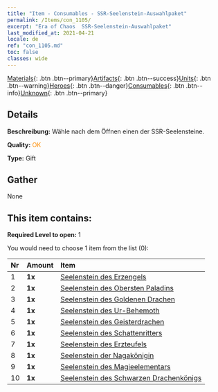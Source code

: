```yaml
---
title: "Item - Consumables - SSR-Seelenstein-Auswahlpaket"
permalink: /Items/con_1105/
excerpt: "Era of Chaos  SSR-Seelenstein-Auswahlpaket"
last_modified_at: 2021-04-21
locale: de
ref: "con_1105.md"
toc: false
classes: wide
---
```

 [Materials](/de/Items/){: .btn .btn--primary}[Artifacts](/de/Items/Artifacts/){: .btn .btn--success}[Units](/de/Items/Units/){: .btn .btn--warning}[Heroes](/de/Items/Heroes/){: .btn .btn--danger}[Consumables](/de/Items/Consumables/){: .btn .btn--info}[Unknown](/de/Items/Unknown/){: .btn .btn--primary}

## Details
 **Beschreibung:** Wähle nach dem Öffnen einen der SSR-Seelensteine.

 **Quality:** <span style="color: #FF8C00">OK</span>

 **Type:** Gift

## Gather

  None

## This item contains:

 **Required Level to open:** 1

 You would need to choose 1 item from the list (0):

  | Nr | Amount |     Item    |
  |:---|:-------|:------------|
  | 1 |  **1x** | [Seelenstein des Erzengels](/de/Items/unt_288/) |  | 
  | 2 |  **1x** | [Seelenstein des Obersten Paladins](/de/Items/unt_289/) |  | 
  | 3 |  **1x** | [Seelenstein des Goldenen Drachen](/de/Items/unt_295/) |  | 
  | 4 |  **1x** | [Seelenstein des Ur-Behemoth](/de/Items/unt_311/) |  | 
  | 5 |  **1x** | [Seelenstein des Geisterdrachen](/de/Items/unt_303/) |  | 
  | 6 |  **1x** | [Seelenstein des Schattenritters](/de/Items/unt_302/) |  | 
  | 7 |  **1x** | [Seelenstein des Erzteufels](/de/Items/unt_318/) |  | 
  | 8 |  **1x** | [Seelenstein der Nagakönigin](/de/Items/unt_325/) |  | 
  | 9 |  **1x** | [Seelenstein des Magieelementars](/de/Items/unt_347/) |  | 
  | 10 |  **1x** | [Seelenstein des Schwarzen Drachenkönigs](/de/Items/unt_334/) |  | 
